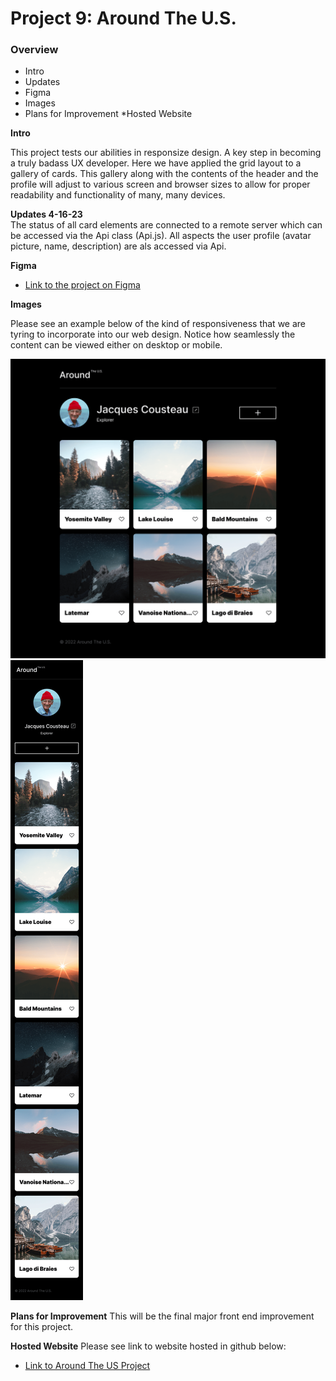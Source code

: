 # Project 9: Around The U.S.

### Overview  

* Intro  
* Updates
* Figma 
* Images  
* Plans for Improvement
*Hosted Website
  
**Intro**
  
This project tests our abilities in responsize design.  A key step in becoming a truly badass UX developer.  Here we have applied the grid layout to a gallery of cards.  This gallery along with the contents of the header and the profile will adjust to various screen and browser sizes to allow for proper readability and functionality of many, many devices.   

**Updates 4-16-23**  
The status of all card elements are connected to a remote server which can be accessed via the Api class (Api.js).  All aspects the user profile (avatar picture, name, description) are als accessed via Api.

**Figma**  
  
* [Link to the project on Figma](https://www.figma.com/file/ii4xxsJ0ghevUOcssTlHZv/Sprint-3%3A-Around-the-US?node-id=0%3A1)  
  
**Images**  
  
Please see an example below of the kind of responsiveness that we are tyring to incorporate into our web design.  Notice how seamlessly the content can be viewed either on desktop or mobile.  
 
![Main page screenshot](./images/demo/mainpage.png)
![Mobile page screenshot](./images/demo/mobile.png)


**Plans for Improvement**
This will be the final major front end improvement for this project. 

**Hosted Website**
Please see link to website hosted in github below:

* [Link to Around The US Project](https://jmore2290.github.io/se_project_aroundtheus/index.html)
